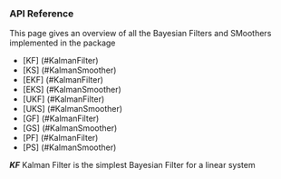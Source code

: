 ### API Reference
This page gives an overview of all the Bayesian Filters and SMoothers implemented in the package

+ [KF] (#KalmanFilter)
+ [KS] (#KalmanSmoother)
+ [EKF] (#KalmanFilter)
+ [EKS] (#KalmanSmoother)
+ [UKF] (#KalmanFilter)
+ [UKS] (#KalmanSmoother)
+ [GF] (#KalmanFilter)
+ [GS] (#KalmanSmoother)
+ [PF] (#KalmanFilter)
+ [PS] (#KalmanSmoother)



***KF***<a name='KalmanFilter'></a>
Kalman Filter is the simplest Bayesian Filter for a linear system